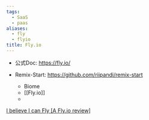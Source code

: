 ```yaml
---
tags:
  - SaaS
  - paas
aliases:
  - fly
  - flyio
title: Fly.io
---
```


- 公式Doc: https://fly.io/

- Remix-Start: https://github.com/riipandi/remix-start
	- Biome
	- [[Fly.io]]
	- 

[I believe I can Fly [A Fly.io review]](https://engineering.deptagency.com/our-experience-with-fly-io)
